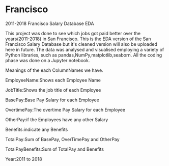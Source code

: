 # Francisco
2011-2018 Francisco Salary Database EDA

This project was done to see which jobs got paid better over the years(2011-2018) in San Francisco.
This is the EDA version of the San Francisco Salary Database but it's cleaned version will also be uploaded here in future.
The data was analysed and visualised employing a variety of Python libraries, such as pandas,NumPy,matplotlib,seaborn. 
All the coding phase was done on a Jupyter notebook. 

Meanings of the each ColumnNames we have.

EmployeeName:Shows each Employee Name

JobTitle:Shows the job title of each Employee

BasePay:Base Pay Salary for each Employee

OvertimePay:The overtime Pay Salary for each Employee

OtherPay:if the Employees have any other Salary

Benefits:indicate any Benefits

TotalPay:Sum of BasePay, OverTimePay and OtherPay

TotalPayBenefits:Sum of TotalPay and Benefits

Year:2011 to 2018
